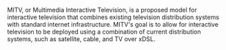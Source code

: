 MITV, or Multimedia Interactive Television, is a proposed model for interactive television that combines existing television distribution systems with standard internet infrastructure. MITV's goal is to allow for interactive television to be deployed using a combination of current distribution systems, such as satellite, cable, and TV over xDSL.
